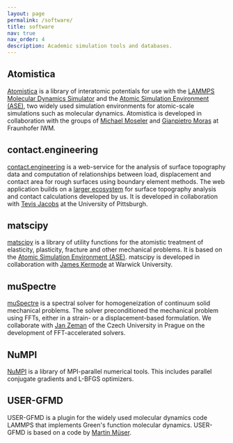 ```yaml
---
layout: page
permalink: /software/
title: software
nav: true
nav_order: 4
description: Academic simulation tools and databases.
---
```


## Atomistica

[Atomistica](https://github.com/Atomistica/atomistica) is a library of interatomic potentials for use with the [LAMMPS Molecular Dynamics Simulator](https://lammps.sandia.gov/) and the [Atomic Simulation Environment (ASE)](https://wiki.fysik.dtu.dk/ase/), two widely used simulation environments for atomic-scale simulations such as molecular dynamics. Atomistica is developed in collaboration with the groups of [Michael Moseler](https://www.iwm.fraunhofer.de/de/geschaeftsfelder/tribologie/multiskalenmodellierung-tribosimulation.html) and [Gianpietro Moras](https://www.iwm.fraunhofer.de/de/geschaeftsfelder/tribologie/multiskalenmodellierung-tribosimulation.html) at Fraunhofer IWM.

## contact.engineering

[contact.engineering](https://contact.engineering/) is a web-service for the analysis of surface topography data and computation of relationships between load, displacement and contact area for rough surfaces using boundary element methods. The web application builds on a [larger ecosystem](https://github.com/ContactEngineering) for surface topography analysis and contact calculations developed by us. It is developed in collaboration with [Tevis Jacobs](https://www.engineering.pitt.edu/JacobsLab/) at the University of Pittsburgh.

## matscipy

[matscipy](https://github.com/libAtoms/matscipy) is a library of utility functions for the atomistic treatment of elasticity, plasticity, fracture and other mechanical problems. It is based on the [Atomic Simulation Environment (ASE)](https://wiki.fysik.dtu.dk/ase/). matscipy is developed in collaboration with [James Kermode](https://warwick.ac.uk/fac/sci/eng/people/james_kermode/) at Warwick University.

## muSpectre

[muSpectre](https://gitlab.com/muspectre/muspectre) is a spectral solver for homogeneization of continuum solid mechanical problems. The solver preconditioned the mechanical problem using FFTs, either in a strain- or a displacement-based formulation. We collaborate with [Jan Zeman](http://mech.fsv.cvut.cz/~zemanj/) of the Czech University in Prague on the development of FFT-accelerated solvers.

## NuMPI

[NuMPI](https://github.com/IMTEK-Simulation/NuMPI) is a library of MPI-parallel numerical tools. This includes parallel conjugate gradients and L-BFGS optimizers.

## USER-GFMD

USER-GFMD is a plugin for the widely used molecular dynamics code LAMMPS that implements Green's function molecular dynamics. USER-GFMD is based on a code by [Martin Müser](https://www.lmp.uni-saarland.de/index.php/group/prof-dr-martin-muser/).

